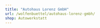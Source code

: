 ```yaml
---
title: "Autohaus Lorenz GmbH"
url: /wolfenbuettel/autohaus-lorenz-gmbh/
shop: Autowerkstatt
---
```


